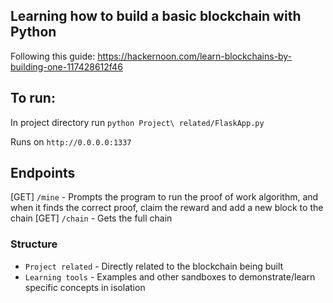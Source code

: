 ## Learning how to build a basic blockchain with Python

Following this guide: https://hackernoon.com/learn-blockchains-by-building-one-117428612f46

## To run:

In project directory run `python Project\ related/FlaskApp.py`

Runs on `http://0.0.0.0:1337`

## Endpoints

[GET] `/mine` - Prompts the program to run the proof of work algorithm, and when it finds the correct proof, claim the reward and add a new block to the chain
[GET] `/chain` - Gets the full chain

### Structure

- `Project related` - Directly related to the blockchain being built
- `Learning tools` - Examples and other sandboxes to demonstrate/learn specific concepts in isolation
